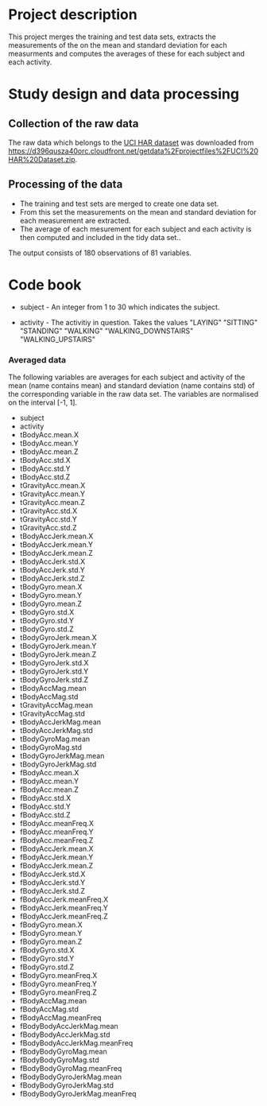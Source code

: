 # Project description
This project merges the training and test data sets, extracts the measurements of the on the mean and standard deviation for each measurments and computes the averages of these for each subject and each activity.

# Study design and data processing

## Collection of the raw data
The raw data which belongs to the [UCI HAR dataset](http://archive.ics.uci.edu/ml/datasets/Human+Activity+Recognition+Using+Smartphones) was downloaded from https://d396qusza40orc.cloudfront.net/getdata%2Fprojectfiles%2FUCI%20HAR%20Dataset.zip.

## Processing of the data
* The training and test sets are merged to create one data set. 
* From this set the measurements on the mean and standard deviation for each measurement are extracted. 
* The average of each mesurement for each subject and each activity is then computed and included in the tidy data set..

The output consists of 180 observations of 81 variables.

# Code book
* subject - An integer from 1 to 30 which indicates the subject.

* activity - The activitiy in question. Takes the values "LAYING" "SITTING" "STANDING" "WALKING" "WALKING_DOWNSTAIRS" "WALKING_UPSTAIRS"

### Averaged data
The following variables are averages for each subject and activity of the mean (name contains mean) and standard deviation (name contains std) of the corresponding variable in the raw data set. The variables are normalised on the interval [-1, 1].

* subject
* activity
* tBodyAcc.mean.X
* tBodyAcc.mean.Y
* tBodyAcc.mean.Z
* tBodyAcc.std.X
* tBodyAcc.std.Y
* tBodyAcc.std.Z
* tGravityAcc.mean.X
* tGravityAcc.mean.Y
* tGravityAcc.mean.Z
* tGravityAcc.std.X
* tGravityAcc.std.Y
* tGravityAcc.std.Z
* tBodyAccJerk.mean.X
* tBodyAccJerk.mean.Y
* tBodyAccJerk.mean.Z
* tBodyAccJerk.std.X
* tBodyAccJerk.std.Y
* tBodyAccJerk.std.Z
* tBodyGyro.mean.X
* tBodyGyro.mean.Y
* tBodyGyro.mean.Z
* tBodyGyro.std.X
* tBodyGyro.std.Y
* tBodyGyro.std.Z
* tBodyGyroJerk.mean.X
* tBodyGyroJerk.mean.Y
* tBodyGyroJerk.mean.Z
* tBodyGyroJerk.std.X
* tBodyGyroJerk.std.Y
* tBodyGyroJerk.std.Z
* tBodyAccMag.mean
* tBodyAccMag.std
* tGravityAccMag.mean
* tGravityAccMag.std
* tBodyAccJerkMag.mean
* tBodyAccJerkMag.std
* tBodyGyroMag.mean
* tBodyGyroMag.std
* tBodyGyroJerkMag.mean
* tBodyGyroJerkMag.std
* fBodyAcc.mean.X
* fBodyAcc.mean.Y
* fBodyAcc.mean.Z
* fBodyAcc.std.X
* fBodyAcc.std.Y
* fBodyAcc.std.Z
* fBodyAcc.meanFreq.X
* fBodyAcc.meanFreq.Y
* fBodyAcc.meanFreq.Z
* fBodyAccJerk.mean.X
* fBodyAccJerk.mean.Y
* fBodyAccJerk.mean.Z
* fBodyAccJerk.std.X
* fBodyAccJerk.std.Y
* fBodyAccJerk.std.Z
* fBodyAccJerk.meanFreq.X
* fBodyAccJerk.meanFreq.Y
* fBodyAccJerk.meanFreq.Z
* fBodyGyro.mean.X
* fBodyGyro.mean.Y
* fBodyGyro.mean.Z
* fBodyGyro.std.X
* fBodyGyro.std.Y
* fBodyGyro.std.Z
* fBodyGyro.meanFreq.X
* fBodyGyro.meanFreq.Y
* fBodyGyro.meanFreq.Z
* fBodyAccMag.mean
* fBodyAccMag.std
* fBodyAccMag.meanFreq
* fBodyBodyAccJerkMag.mean
* fBodyBodyAccJerkMag.std
* fBodyBodyAccJerkMag.meanFreq
* fBodyBodyGyroMag.mean
* fBodyBodyGyroMag.std
* fBodyBodyGyroMag.meanFreq
* fBodyBodyGyroJerkMag.mean
* fBodyBodyGyroJerkMag.std
* fBodyBodyGyroJerkMag.meanFreq

